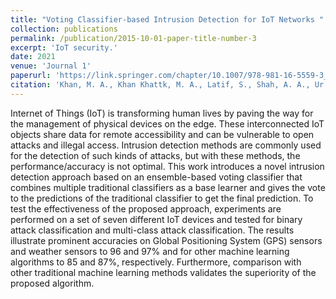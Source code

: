 ```yaml
---
title: "Voting Classifier-based Intrusion Detection for IoT Networks "
collection: publications
permalink: /publication/2015-10-01-paper-title-number-3
excerpt: 'IoT security.'
date: 2021
venue: 'Journal 1'
paperurl: 'https://link.springer.com/chapter/10.1007/978-981-16-5559-3_26'
citation: 'Khan, M. A., Khan Khattk, M. A., Latif, S., Shah, A. A., Ur Rehman, M., Boulila, W., ... & Ahmad, J. (2022). Voting classifier-based intrusion detection for iot networks. In Advances on Smart and Soft Computing: Proceedings of ICACIn 2021 (pp. 313-328). Springer Singapore.'
---
```


Internet of Things (IoT) is transforming human lives by paving the way for the management of physical devices on the edge. These interconnected IoT objects share data for remote accessibility and can be vulnerable to open attacks and illegal access. Intrusion detection methods are commonly used for the detection of such kinds of attacks, but with these methods, the performance/accuracy is not optimal. This work introduces a novel intrusion detection approach based on an ensemble-based voting classifier that combines multiple traditional classifiers as a base learner and gives the vote to the predictions of the traditional classifier to get the final prediction. To test the effectiveness of the proposed approach, experiments are performed on a set of seven different IoT devices and tested for binary attack classification and multi-class attack classification. The results illustrate prominent accuracies on Global Positioning System (GPS) sensors and weather sensors to 96 and 97% and for other machine learning algorithms to 85 and 87%, respectively. Furthermore, comparison with other traditional machine learning methods validates the superiority of the proposed algorithm.
